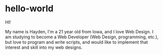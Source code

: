 # hello-world

HI!

My name is Hayden, I'm a 21 year old from Iowa, and I love Web Design. I am studying to become a Web Developer (Web Design, programming, etc.), but love to program and write scripts, and would like to implement that interest and skill into my web designs.

